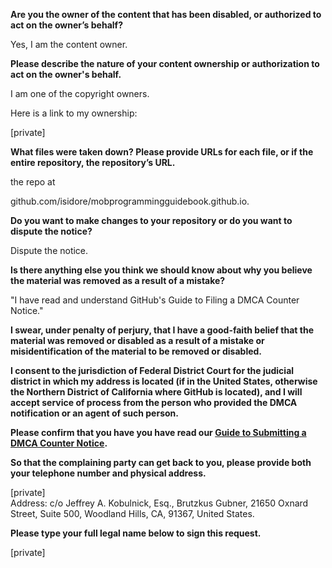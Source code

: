**Are you the owner of the content that has been disabled, or authorized to act on the owner’s behalf?**

Yes, I am the content owner.

**Please describe the nature of your content ownership or authorization to act on the owner's behalf.**

I am one of the copyright owners.

Here is a link to my ownership:

[private]  

**What files were taken down? Please provide URLs for each file, or if the entire repository, the repository’s URL.**

the repo at

github.com/isidore/mobprogrammingguidebook.github.io.

**Do you want to make changes to your repository or do you want to dispute the notice?**

Dispute the notice.

**Is there anything else you think we should know about why you believe the material was removed as a result of a mistake?**

"I have read and understand GitHub's Guide to Filing a DMCA Counter Notice."

**I swear, under penalty of perjury, that I have a good-faith belief that the material was removed or disabled as a result of a mistake or misidentification of the material to be removed or disabled.**

**I consent to the jurisdiction of Federal District Court for the judicial district in which my address is located (if in the United States, otherwise the Northern District of California where GitHub is located), and I will accept service of process from the person who provided the DMCA notification or an agent of such person.**

**Please confirm that you have you have read our <a href="https://help.github.com/articles/guide-to-submitting-a-dmca-counter-notice/">Guide to Submitting a DMCA Counter Notice</a>.**

**So that the complaining party can get back to you, please provide both your telephone number and physical address.**

[private]  
Address: c/o Jeffrey A. Kobulnick, Esq., Brutzkus Gubner, 21650 Oxnard Street, Suite 500, Woodland Hills, CA, 91367, United States.  

**Please type your full legal name below to sign this request.**

[private]  
